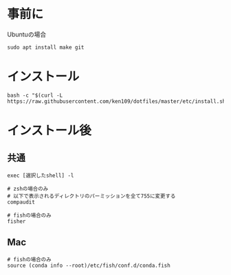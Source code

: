 # 事前に

Ubuntuの場合
```
sudo apt install make git
```

# インストール

```
bash -c "$(curl -L https://raw.githubusercontent.com/ken109/dotfiles/master/etc/install.sh)"
```

# インストール後
## 共通
```
exec [選択したshell] -l

# zshの場合のみ
# 以下で表示されるディレクトリのパーミッションを全て755に変更する
compaudit

# fishの場合のみ
fisher
```

## Mac
```
# fishの場合のみ
source (conda info --root)/etc/fish/conf.d/conda.fish
```
